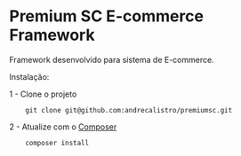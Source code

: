 # Premium SC E-commerce Framework

Framework desenvolvido para sistema de E-commerce.

Instalação:

1 - Clone o projeto

```
	git clone git@github.com:andrecalistro/premiumsc.git
```

2 - Atualize com o [Composer](https://getcomposer.org/)
```
	composer install
